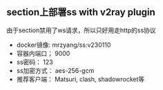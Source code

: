 ## section上部署ss with v2ray plugin
由于section禁用了ws请求，所以只好用走http的ss协议

- docker镜像: mrzyang/ss:v230110
- 容器内端口； 9000
- ss密码： 123
- ss加密方式： aes-256-gcm
- 推荐客户端： Matsuri, clash, shadowrocket等
